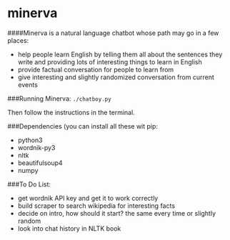 # minerva

####Minerva is a natural language chatbot whose path may go in a few places:
- help people learn English by telling them all about the sentences they write and providing lots of interesting things to learn in English
- provide factual conversation for people to learn from
- give interesting and slightly randomized conversation from current events

###Running Minerva:
`./chatboy.py`

Then follow the instructions in the terminal.

###Dependencies (you can install all these wit pip:
- python3
- wordnik-py3
- nltk
- beautifulsoup4
- numpy

###To Do List:
- get wordnik API key and get it to work correctly
- build scraper to search wikipedia for interesting facts
- decide on intro, how should it start? the same every time or slightly random
- look into chat history in NLTK book
